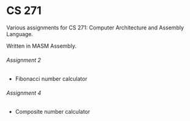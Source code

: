 # CS 271
Various assignments for CS 271: Computer Architecture and Assembly Language.

Written in MASM Assembly.

###### Assignment 2
* Fibonacci number calculator

###### Assignment 4
* Composite number calculator
